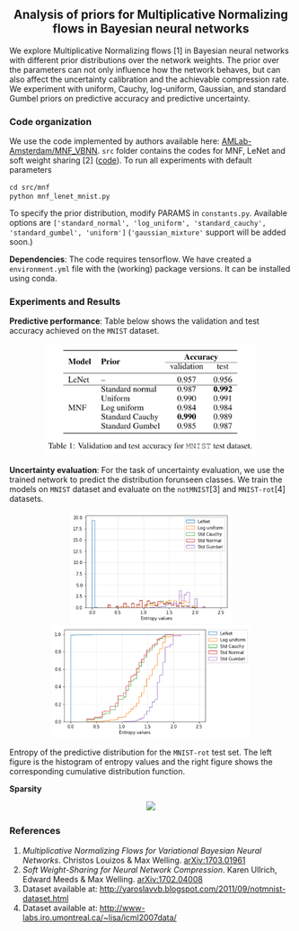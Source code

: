 <h2 align="center">
  Analysis of priors for Multiplicative Normalizing flows in Bayesian neural networks
</h2>

We explore Multiplicative Normalizing flows [1] in Bayesian neural networks with different prior distributions over the network weights. The prior over the parameters can not only influence how the network behaves, but can also affect the uncertainty calibration and the achievable compression rate. We experiment with uniform, Cauchy, log-uniform, Gaussian, and standard Gumbel priors on predictive accuracy and predictive uncertainty.

### Code organization
We use the code implemented by authors available here: [AMLab-Amsterdam/MNF_VBNN](https://github.com/AMLab-Amsterdam/MNF_VBNN). `src` folder contains the codes for MNF, LeNet and soft weight sharing [2] ([code](https://github.com/KarenUllrich/Tutorial-SoftWeightSharingForNNCompression)). To run all experiments with default parameters
```
cd src/mnf
python mnf_lenet_mnist.py
```
To specify the prior distribution, modify PARAMS in `constants.py`. Available options are `['standard_normal', 'log_uniform', 'standard_cauchy', 'standard_gumbel', 'uniform']` (`'gaussian_mixture'` support will be added soon.)

**Dependencies**: The code requires tensorflow. We have created a `environment.yml` file with the (working) package versions. It can be installed using conda.

### Experiments and Results

**Predictive performance**: Table below shows the validation and test accuracy achieved on the `MNIST` dataset.

<!-- | Prior           	| Val. acc. 	      | Test acc. 	|
|:----------------	|----------------:	|----------:	|
| Standard normal 	| 0.987           	| **0.992**   |
| Log uniform     	| 0.984           	| 0.984     	|
| Standard Cauchy 	| **0.990**       	| 0.989     	|
| Standard Gumbel 	| 0.985           	| 0.987     	|
| Unirorm         	| 0.990           	| 0.991     	| -->

<div align="center">
  <img src="results/predictive_accuracy_table.png" height=200/>
</div>


**Uncertainty evaluation**: For the task of uncertainty evaluation,  we use the trained network to predict the distribution forunseen classes. We train the models on `MNIST` dataset and evaluate on the `notMNIST`[3] and `MNIST-rot`[4] datasets.
<div align="center">
  <img src="results/entropy_notmnist.png" height=200/>
  <img src="results/cdf_notmnist.png" height=200/>
</div>

Entropy of the predictive distribution for the `MNIST-rot` test set. The left figure is the histogram of entropy values and the right figure shows the corresponding cumulative distribution function.

**Sparsity**
<div align="center">
  <img src="results/compression_before_after.png" height=350/>
</div>

### References
1. *Multiplicative Normalizing Flows for Variational Bayesian Neural Networks*. Christos Louizos & Max Welling. [arXiv:1703.01961](https://arxiv.org/abs/1703.01961)
2. *Soft Weight-Sharing for Neural Network Compression*. Karen Ullrich, Edward Meeds \& Max Welling. [arXiv:1702.04008](https://arxiv.org/abs/1702.04008)
3. Dataset available at: http://yaroslavvb.blogspot.com/2011/09/notmnist-dataset.html
4. Dataset available at: http://www-labs.iro.umontreal.ca/~lisa/icml2007data/
